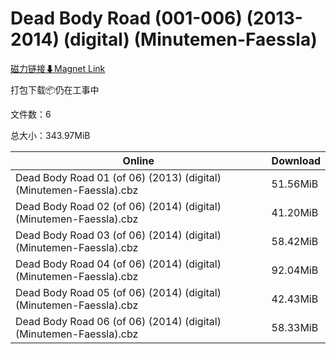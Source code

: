 # Dead Body Road (001-006) (2013-2014) (digital) (Minutemen-Faessla)

[磁力链接⬇Magnet Link](magnet:?xt=urn:btih:53edf5d8a0059925e8442a5ec529dd9ca43ba4a3&dn=Dead%20Body%20Road%20%28001-006%29%20%282013-2014%29%20%28digital%29%20%28Minutemen-Faessla%29)

打包下载📦仍在工事中

文件数：6

总大小：343.97MiB

Online | Download
--- | ---
Dead Body Road 01 (of 06) (2013) (digital) (Minutemen-Faessla).cbz | 51.56MiB
Dead Body Road 02 (of 06) (2014) (digital) (Minutemen-Faessla).cbz | 41.20MiB
Dead Body Road 03 (of 06) (2014) (digital) (Minutemen-Faessla).cbz | 58.42MiB
Dead Body Road 04 (of 06) (2014) (digital) (Minutemen-Faessla).cbz | 92.04MiB
Dead Body Road 05 (of 06) (2014) (digital) (Minutemen-Faessla).cbz | 42.43MiB
Dead Body Road 06 (of 06) (2014) (digital) (Minutemen-Faessla).cbz | 58.33MiB